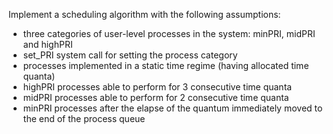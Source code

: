 Implement a scheduling algorithm with the following assumptions:
- three categories of user-level processes in the system: minPRI, midPRI and highPRI
- set_PRI system call for setting the process category
- processes implemented in a static time regime (having allocated time quanta)
- highPRI processes able to perform for 3 consecutive time quanta
- midPRI processes able to perform for 2 consecutive time quanta
- minPRI processes after the elapse of the quantum immediately moved to the end of the process queue